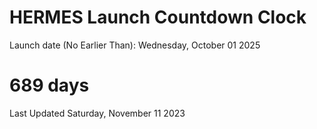 # HERMES Launch Countdown Clock

Launch date (No Earlier Than): Wednesday, October 01 2025
# 689 days

Last Updated Saturday, November 11 2023